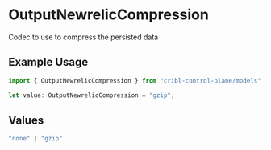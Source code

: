 # OutputNewrelicCompression

Codec to use to compress the persisted data

## Example Usage

```typescript
import { OutputNewrelicCompression } from "cribl-control-plane/models";

let value: OutputNewrelicCompression = "gzip";
```

## Values

```typescript
"none" | "gzip"
```